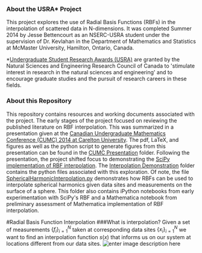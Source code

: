 ### About the USRA* Project
This project explores the use of Radial Basis Functions (RBFs) in the interpolation of scattered data in N-dimensions. It was completed Summer 2014 by Jesse Bettencourt as an NSERC-USRA student under the supervision of Dr. Kevlahan in the Department of Mathematics and Statistics at McMaster University, Hamilton, Ontario, Canada. 

*[Undergraduate Student Research Awards (USRA)](http://www.nserc-crsng.gc.ca/students-etudiants/ug-pc/usra-brpc_eng.asp) are granted by the Natural Sciences and Engineering Research Council of Canada to 'stimulate interest in research in the natural sciences and engineering' and to encourage graduate studies and the pursuit of research careers in these fields.

### About this Repository 
This repository contains resources and working documents associated with the project. The early stages of the project focused on reviewing the published literature on RBF interpolation. This was summarized in a presentation given at the [Canadian Undergraduate Mathematics Conference (CUMC) 2014 at Carelton University][1]. The pdf, LaTeX, and figures as well as the python script to generate figures from this presentation can be found in the [CUMC Presentation][2] folder. Following the presentation, the project shifted focus to demonstrating the [SciPy implementation of RBF interpolation][3]. The [Interpolation Demonstration][4] folder contains the python files associated with this exploration. Of note, the file [SphericalHarmonicInterpolation.py][5] demonstrates how RBFs can be used to interpolate spherical harmonics given data sites and measurements on the surface of a sphere. This folder also contains iPython notebooks from early experimentation with SciPy's RBF and a Mathematica notebook from preliminary assessment of Mathematica implementation of RBF interpolation. 

#Radial Basis Function Interpolation
###What is interpolation?
Given a set of measurements $\{f_i\}_{i=1}^N$ taken at corresponding data sites $\{x_i\}_{i=1}^N$ we want to find an interpolation function $s(x)$ that informs us on our system at locations different from our data sites.
![enter image description here][6]


  [1]: http://cumc.math.ca/2014/
  [2]: https://github.com/jessebett/USRA/tree/master/CUMC%20Presentation
  [3]: http://scipy.org/docs/scipy/reference/generated/scipy.interpolate.Rbf.html#scipy.interpolate.Rbf
  [4]: https://github.com/jessebett/USRA/tree/master/Interpolation%20Demonstration
  [5]: https://github.com/jessebett/USRA/blob/master/Interpolation%20Demonstration/SphericalHarmonicInterpolation.py
  [6]: https://github.com/jessebett/USRA/blob/master/CUMC%20Presentation/Images/fig1.png
